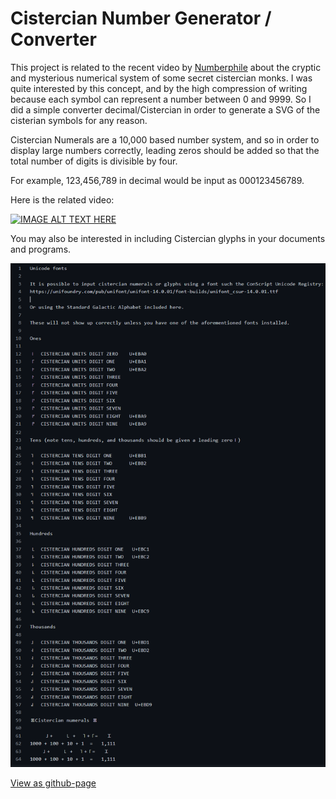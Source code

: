 # Cistercian Number Generator / Converter

This project is related to the recent video by [Numberphile](https://www.youtube.com/watch?v=9p55Qgt7Ciw) about the cryptic and mysterious numerical system of some secret cistercian monks. I was quite interested by this concept, and by the high compression of writing because each symbol can represent a number between 0 and 9999. So I did a simple converter decimal/Cistercian in order to generate a SVG of the cisterian symbols for any reason.

Cistercian Numerals are a 10,000 based number system, and so in order to display large numbers correctly, leading zeros should be added so that the total number of digits is divisible by four.

For example, 123,456,789 in decimal would be input as 000123456789.

Here is the related video:

[![IMAGE ALT TEXT HERE](https://img.youtube.com/vi/9p55Qgt7Ciw/0.jpg)](https://www.youtube.com/watch?v=9p55Qgt7Ciw)

You may also be interested in including Cistercian glyphs in your documents and programs.

![](Images/unicode.png?raw=true)


[View as github-page](https://o0morgan0o.github.io/CistercianNumbers/)
